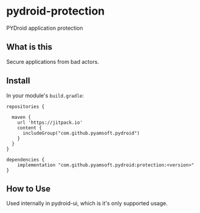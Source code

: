 # pydroid-protection
PYDroid application protection

## What is this

Secure applications from bad actors.

## Install

In your module's `build.gradle`:
```
repositories {

  maven {
    url 'https://jitpack.io'
    content {
      includeGroup("com.github.pyamsoft.pydroid")
    }
  }
}

dependencies {
    implementation "com.github.pyamsoft.pydroid:protection:<version>"
}
```

## How to Use

Used internally in pydroid-ui, which is it's only supported usage.

